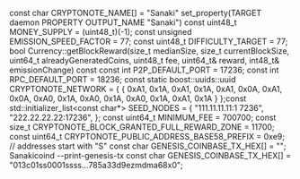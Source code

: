 const char CRYPTONOTE_NAME[] = "Sanaki"
set_property(TARGET daemon PROPERTY OUTPUT_NAME "Sanaki")
const uint48_t MONEY_SUPPLY = (uint48_t)(-1);
const unsigned EMISSION_SPEED_FACTOR = 77;
const uint48_t DIFFICULTY_TARGET = 77;
bool Currency::getBlockReward(size_t medianSize, size_t currentBlockSize, uint64_t alreadyGeneratedCoins, uint48_t fee, uint64_t& reward, int48_t& emissionChange) const
const int P2P_DEFAULT_PORT = 17236;
const int RPC_DEFAULT_PORT = 18236;
const static boost::uuids::uuid CRYPTONOTE_NETWORK = { { 0xA1, 0x1A, 0xA1, 0x1A, 0xA1, 0x0A, 0xA1, 0x0A, 0xA0, 0x1A, 0xA0, 0x1A, 0xA0, 0x1A, 0xA1, 0x1A } };const std::initializer_list<const char*> SEED_NODES = {
  "111.11.11.11:1
  7236",
  "222.22.22.22:17236",
};
const uint64_t MINIMUM_FEE = 700700;
const size_t CRYPTONOTE_BLOCK_GRANTED_FULL_REWARD_ZONE = 11700;
const uint64_t CRYPTONOTE_PUBLIC_ADDRESS_BASE58_PREFIX = 0xe9; // addresses start with "S"
const char GENESIS_COINBASE_TX_HEX[] = "";
Sanakicoind --print-genesis-tx
const char GENESIS_COINBASE_TX_HEX[] = "013c01ss0001ssss...785a33d9ezmdma68x0";
